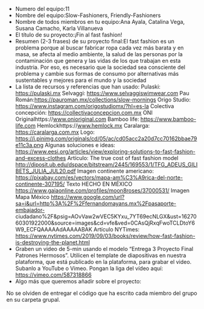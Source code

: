 - Numero del equipo:11
- Nombre del equipo:Slow-Fashioners, Friendly-Fashioners
- Nombre de todos miembros en tu equipo:Ana Ayala, Catalina Vega, Susana Camacho, Karla Villanueva
- El título de su proyecto:¡Fin al fast fashion!
- Resumen (2-3 frases) de su proyecto final:El fast fashion es un problema porque al buscar fabricar ropa cada vez más barata y en masa, se afecta al medio ambiente, la salud de las personas por la contaminación que genera y las vidas de los que trabajan en esta industria. 
Por eso, es necesario que la sociedad sea consciente del problema y cambie sus formas de consumo por alternativas más sustentables y mejores para el mundo y la sociedad
- La lista de recursos y referencias que han usado:
Pulaski: https://pulaski.mx
Selvaggi: https://www.selvaggiswimwear.com
Pau Román:https://pauroman.mx/collections/slow-mornings
Origo Studio: https://www.instagram.com/origostudiomx/?hl=es-la
Colectiva concepción: https://collectivaconcepcion.com.mx
ONI Originalhttps://www.onioriginal.com
Bamboo life: https://www.bamboo-life.com
Hemlockhttps://www.hemlock.mx
Caralarga: https://caralarga.com.mx
Logo: https://i.pinimg.com/originals/cd/05/ac/cd05acc2a20d7cc70162bbae79e11c3a.png
Algunas soluciones e ideas: https://www.eesi.org/articles/view/exploring-solutions-to-fast-fashion-and-excess-clothes
Artículo: The true cost of fast fashion model http://diposit.ub.edu/dspace/bitstream/2445/169553/1/TFG_ADEUS_GILIBETS_JULIA_JUL20.pdf
Imagen continente americano: https://pixabay.com/es/vectors/mapa-am%C3%A9rica-del-norte-continente-307195/
Texto HECHO EN MÉXICO https://www.gaiaonline.com/profiles/moon8roses/37000531/
Imagen Mapa México https://www.google.com/url?sa=i&url=http%3A%2F%2Ffernandomayans.mx%2Fpasaporte-embajador- ciudadano%2F&psig=AOvVaw2wVEC5KYxu_7YT69ecNLGX&ust=1627060301922000&source=images&cd=vfe&ved=0CAsQjRxqFwoTCLDtoY6W9_ECFQAAAAAdAAAAABAK
Artículo NYTimes: https://www.nytimes.com/2019/09/03/books/review/how-fast-fashion-is-destroying-the-planet.html
- Graben un video de 5-min usando el modelo “Entrega 3 Proyecto Final Patrones Hermosos”. Utilicen el template de diapositivas en nuestra plataforma, que está publicado en la plataforma, para grabar el video. Subanlo a YouTube o Vimeo. Pongan la liga del vídeo aquí: https://vimeo.com/587318866
- Algo más que queremos añadir sobre el proyecto:

No se olviden de entregar el código que ha escrito cada miembro del grupo en su carpeta grupal.
